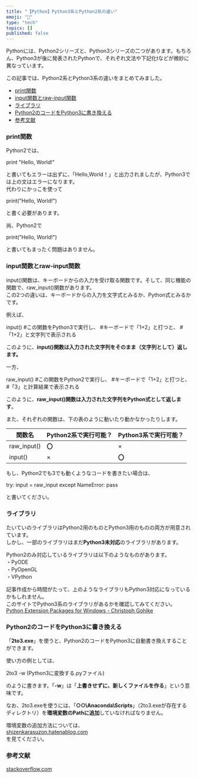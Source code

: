 ```yaml
---
title: "【Python】Python3系とPython2系の違い"
emoji: "🤖"
type: "tech"
topics: []
published: false
---
```


Pythonには、Python2シリーズと、Python3シリーズの二つがあります。もちろん、Python3が後に発表されたPythonで、それぞれ文法や下記化tなどが微妙に異なっています。

この記事では、Python2系とPython3系の違いをまとめてみました。  
  
* [print関数](#print関数)
* [input関数とraw-input関数](#input関数とraw-input関数)
* [ライブラリ](#ライブラリ)
* [Python2のコードをPython3に書き換える](#Python2のコードをPython3に書き換える)
* [参考文献](#参考文献)

### print関数

Python2では、

print "Hello, World!"

と書いてもエラーは出ずに、「Hello,World！」と出力されましたが、Python3では上の文はエラーになります。  
代わりにかっこを使って

print("Hello, World!")

と書く必要があります。

尚、Python2で

print("Hello, World!")

と書いてもまったく問題はありません。  
  
### input関数とraw-input関数

input()関数は、キーボードからの入力を受け取る関数です。そして、同じ機能の関数で、raw\_input()関数があります。  
この2つの違いは、キーボードからの入力を文字式とみるか、Python式とみるかです。

例えば、

input()
#この関数をPython3で実行し、
#キーボードで「1+2」と打つと、
#「1+2」と文字列で表示される

このように、**input()関数は入力された文字列をそのまま（文字列として）返します。**

一方、

raw_input()
#この関数をPython2で実行し、
#キーボードで「1+2」と打つと、
#「3」と計算結果で表示される

このように、**raw\_input()関数は入力された文字列をPython式として返します**。

  
また、それぞれの関数は、下の表のように動いたり動かなかったりします。

| 関数名          | Python2系で実行可能？ | Python3系で実行可能？ |
| ------------ | -------------- | -------------- |
| raw\_input() | **〇**          | ×              |
| input()      | ×              | **〇**          |

  
もし、Python2でも3でも動くようなコードを書きたい場合は、

try:
    input = raw_input
except NameError:
    pass

と書いてください。  
  
### ライブラリ

たいていのライブラリはPython2用のものとPython3用のものの両方が用意されています。  
しかし、一部のライブラリはまだ**Python3未対応**のライブラリがあります。

Python2のみ対応しているライブラリは以下のようなものがあります。  
・PyODE  
・PyOpenGL  
・VPython

記事作成から時間がたって、上のようなライブラリもPython3対応になっているかもしれません。  
このサイトでPython3系のライブラリがあるかを確認してみてください。  
[Python Extension Packages for Windows - Christoph Gohlke](https://www.lfd.uci.edu/~gohlke/pythonlibs/)

  
### Python2のコードをPython3に書き換える

「**2to3.exe**」を使うと、Python2のコードをPython3に自動書き換えすることができます。

使い方の例としては、

2to3 -w (Python3に変換する.pyファイル)

のように書きます。「**\-w**」は「**上書きせずに、新しくファイルを作る**」という意味です。

なお、2to3.exeを使うには、「**○○\\Anaconda\\Scripts**」（2to3.exeが存在するディレクトリ）を**環境変数のPathに追加**していなければなりません。

環境変数の追加方法については、  
[shizenkarasuzon.hatenablog.com](https://shizenkarasuzon.hatenablog.com/entry/2018/10/29/220446#3%E7%92%B0%E5%A2%83%E5%A4%89%E6%95%B0%E3%81%AE%E8%A8%AD%E5%AE%9A)  
を見てください。  
  
  
### 参考文献

[stackoverflow.com](https://stackoverflow.com/questions/21731043/use-of-input-raw-input-in-python-2-and-3)